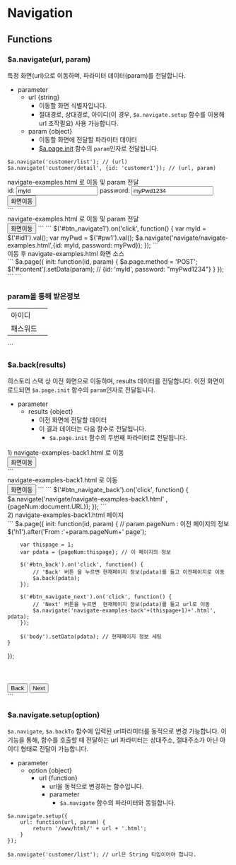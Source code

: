 

# Navigation


## Functions

### $a.navigate(url, param)

특정 화면(url)으로 이동하며, 파라미터 데이터(param)를 전달합니다.

- parameter
	- url {string}
		- 이동할 화면 식별자입니다.
		- 절대경로, 상대경로, 아이디(이 경우, `$a.navigate.setup` 함수를 이용해 url 조작필요) 사용 가능합니다.
	-  param {object}
		- 이동할 화면에 전달할 파라미터 데이터
		- [$a.page.init](javascript.html?target=page#Functions_apageparameter) 함수의 `param`인자로 전달됩니다.
```
$a.navigate('customer/list'); // (url)
$a.navigate('customer/detail', {id: 'customer1'}); // (url, param)
```
<p>
<div class="eg">
<div class="egview">
<div class="Margin-bottom-10">navigate-examples.html 로 이동 및 param 전달</div>
	id: <input id="id1" type="text" class="Textinput" value="myId">
	password: <input id="pw1" type="text" class="Textinput"  value="myPwd1234">
	<button id="btn_navigate1" class="Button">화면이동</button>
</div>
```
<div>navigate-examples.html 로 이동 및 param 전달</div>
<button id="btn_navigate1" class="Button">화면이동</button>
```
```
$('#btn_navigate1').on('click', function() {
	var myId = $('#id1').val();
	var myPwd = $('#pw1').val();
	$a.navigate('navigate/navigate-examples.html',{id: myId, password: myPwd});
});
```
</div>
<script>
	
	$('#btn_navigate1').on('click', function() {
		var myId = $('#id1').val();
		var myPwd = $('#pw1').val();
		$a.navigate('navigate/navigate-examples.html',{id: myId, password: myPwd});
	});
</script>

<div class="eg">
<div class="egview">
이동 후 navigate-examples.html 화면 소스
</div>
```
$a.page({
	init: function(id, param) {
	    $a.page.method = 'POST';
	    $('#content').setData(param); //  {id: 'myId', password: "myPwd1234"}
	}
});
```
```
<div>		
	<h3>param을 통해 받은정보 </h3>
	<div id="content">
		<table class="Table">
			<tr>
				<td>아이디</td><td data-bind="text:id"></td>
			</tr>
			<tr>
				<td>패스워드</td><td data-bind="text:password"></td>
			</tr>
		</table>
	</div>		
</div>
```

</div>


### $a.back(results)

히스토리 스택 상 이전 화면으로 이동하며, results 데이터를 전달합니다.
이전 화면이 로드되면 `$a.page.init` 함수의 `param`인자로 전달됩니다.

- parameter
	- results {object}
		- 이전 화면에 전달할 데이터
		- 이 결과 데이터는 다음 함수로 전달됩니다.
			- `$a.page.init` 함수의 두번째 파라미터로 전달됩니다.

<div class="eg">
<div class="egview">
<div>1) navigate-examples-back1.html 로 이동</div>
<button id="btn_navigate_back" class="Button">화면이동</button>
</div>
```
<div>navigate-examples-back1.html 로 이동</div>
<button id="btn_navigate_back" class="Button">화면이동</button>
```
```
	$('#btn_navigate_back').on('click', function() {
		$a.navigate('navigate/navigate-examples-back1.html' , {pageNum:document.URL});
	});
```
</div>
<script>
	$('#btn_navigate_back').on('click', function() {
		$a.navigate('navigate/navigate-examples-back1.html' , {pageNum:document.URL});
	});
</script>

<div class="eg">
<div class="egview">
<div> 2) navigate-examples-back1.html 페이지 </div>
</div>
```
$a.page({
	init: function(id, param) {
		// param.pageNum : 이전 페이지의 정보
		$('h1').after('<span>From :'+param.pageNum+' page</span>'); 

		var thispage = 1;
		var pdata = {pageNum:thispage}; // 이 페이지의 정보 

	    $('#btn_back').on('click', function() {
	    	// 'Back' 버튼 을 누르면 현재페이지 정보(pdata)를 들고 이전페이지로 이동 
			$a.back(pdata); 
		});

		$('#btn_navigate_next').on('click', function() {
			// 'Next' 버튼을 누르면  현재페이지 정보(pdata)를 들고 url로 이동
			$a.navigate('navigate-examples-back'+(thispage+1)+'.html', pdata);  
		});

		$('body').setData(pdata); // 현재페이지 정보 세팅 
	}
});
```
```
<div>		
	<h1 data-bind="text:pageNum"></h1>
	<div>
		<button id="btn_back" class="Button">Back</button>
		<button id="btn_navigate_next" class="Button">Next</button>
	</div>			
</div>
```
</div>




### $a.navigate.setup(option)

`$a.navigate`, `$a.backTo` 함수에 입력된 url파라미터를 동적으로 변경 가능합니다.
이 기능을 통해, 함수를 호출할 때 전달하는 url 파라미터는 상대주소, 절대주소가 아닌 아이디 형태로 전달이 가능합니다.

- parameter
	- option {object}
		- url {function}
			- url을 동적으로 변경하는 함수입니다.
			- parameter
				- `$a.navigate` 함수의 파라미터와 동일합니다.

```
$a.navigate.setup({
	url: function(url, param) {
		return '/www/html/' + url + '.html';
	}
});

$a.navigate('customer/list'); // url은 String 타입이어야 합니다.
```
